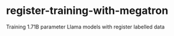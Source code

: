 # register-training-with-megatron
Training 1.71B parameter Llama models with register labelled data
